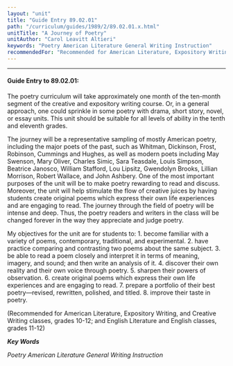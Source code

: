 ```yaml
---
layout: "unit"
title: "Guide Entry 89.02.01"
path: "/curriculum/guides/1989/2/89.02.01.x.html"
unitTitle: "A Journey of Poetry"
unitAuthor: "Carol Leavitt Altieri"
keywords: "Poetry American Literature General Writing Instruction"
recommendedFor: "Recommended for American Literature, Expository Writing, and Creative Writing classes, grades 10-12; and English Literature and English classes, grades 11-12"
---
```

<body>
<hr/>
<h4>
Guide Entry to 89.02.01:
</h4>
The poetry curriculum will take approximately one month of the ten-month segment of the creative and expository writing course. Or, in a general approach, one could sprinkle in some poetry with drama, short story, novel, or essay units. This unit should be suitable for all levels of ability in the tenth and eleventh grades.
<p>
The journey will be a representative sampling of mostly American poetry, including the major poets of the past, such as Whitman, Dickinson, Frost, Robinson, Cummings and Hughes, as well as modern poets including May Swenson, Mary Oliver, Charles Simic, Sara Teasdale, Louis Simpson, Beatrice Janosco, William Stafford, Lou Lipsitz, Gwendolyn Brooks, Lillian Morrison, Robert Wallace, and John Ashbery. One of the most important purposes of the unit will be to make poetry rewarding to read and discuss. Moreover, the unit will help stimulate the flow of creative juices by having students create original poems which express their own life experiences and are engaging to read. The journey through the field of poetry will be intense and deep. Thus, the poetry readers and writers in the class will be changed forever in the way they appreciate and judge poetry.
</p>
<p>
My objectives for the unit are for students to:   1. become familiar with a variety of poems, contemporary,   traditional, and experimental. 2. have practice comparing and contrasting two poems about the same   subject. 3. be able to read a poem closely and interpret it in terms of   meaning, imagery, and sound; and then write an analysis of it. 4. discover their own reality and their own voice through poetry. 5. sharpen their powers of observation. 6. create original poems which express their own life experiences and   are engaging to read. 7. prepare a portfolio of their best poetry—revised, rewritten,   polished, and titled. 8. improve their taste in poetry.
</p>
<p>
(Recommended for American Literature, Expository Writing, and Creative Writing classes, grades 10-12; and English Literature and English classes, grades 11-12)
</p>
<p>
<b>
<i>
Key Words
</i>
</b>
<br/>
</p>
<p>
<i>
Poetry American Literature General Writing Instruction
</i>
</p>
</body>